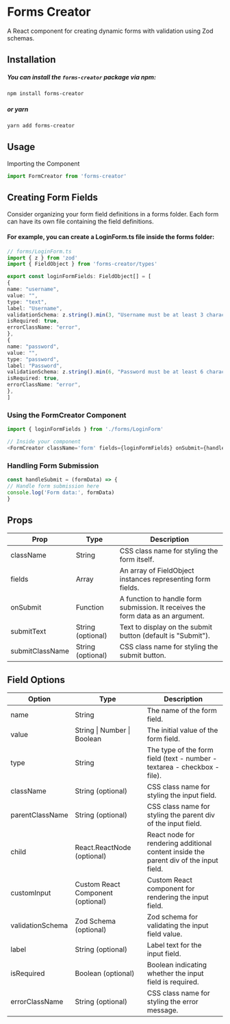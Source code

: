 # Forms Creator

A React component for creating dynamic forms with validation using Zod schemas.

## Installation

##### You can install the `forms-creator` package via npm:

```bash
npm install forms-creator
```

##### or yarn

```bash
yarn add forms-creator
```

## Usage

Importing the Component

```TypeScript
import FormCreator from 'forms-creator'
```

## Creating Form Fields

Consider organizing your form field definitions in a forms folder. Each form can have its own file containing the field definitions.

#### For example, you can create a LoginForm.ts file inside the forms folder:

```TypeScript
// forms/LoginForm.ts
import { z } from 'zod'
import { FieldObject } from 'forms-creator/types'

export const loginFormFields: FieldObject[] = [
{
name: "username",
value: "",
type: "text",
label: "Username",
validationSchema: z.string().min(3, "Username must be at least 3 characters long"),
isRequired: true,
errorClassName: "error",
},
{
name: "password",
value: "",
type: "password",
label: "Password",
validationSchema: z.string().min(6, "Password must be at least 6 characters long"),
isRequired: true,
errorClassName: "error",
},
]
```

### Using the FormCreator Component

```TypeScript
import { loginFormFields } from './forms/LoginForm'

// Inside your component
<FormCreator className='form' fields={loginFormFields} onSubmit={handleSubmit} submitText='Login' />
```

### Handling Form Submission

```TypeScript
const handleSubmit = (formData) => {
// Handle form submission here
console.log('Form data:', formData)
}
```

## Props

| Prop            | Type              | Description                                                                     |
| --------------- | ----------------- | ------------------------------------------------------------------------------- |
| className       | String            | CSS class name for styling the form itself.                                     |
| fields          | Array             | An array of FieldObject instances representing form fields.                     |
| onSubmit        | Function          | A function to handle form submission. It receives the form data as an argument. |
| submitText      | String (optional) | Text to display on the submit button (default is "Submit").                     |
| submitClassName | String (optional) | CSS class name for styling the submit button.                                   |

## Field Options

| Option           | Type                              | Description                                                                           |
| ---------------- | --------------------------------- | ------------------------------------------------------------------------------------- |
| name             | String                            | The name of the form field.                                                           |
| value            | String \| Number \| Boolean       | The initial value of the form field.                                                  |
| type             | String                            | The type of the form field (text - number - textarea - checkbox - file).              |
| className        | String (optional)                 | CSS class name for styling the input field.                                           |
| parentClassName  | String (optional)                 | CSS class name for styling the parent div of the input field.                         |
| child            | React.ReactNode (optional)        | React node for rendering additional content inside the parent div of the input field. |
| customInput      | Custom React Component (optional) | Custom React component for rendering the input field.                                 |
| validationSchema | Zod Schema (optional)             | Zod schema for validating the input field value.                                      |
| label            | String (optional)                 | Label text for the input field.                                                       |
| isRequired       | Boolean (optional)                | Boolean indicating whether the input field is required.                               |
| errorClassName   | String (optional)                 | CSS class name for styling the error message.                                         |
